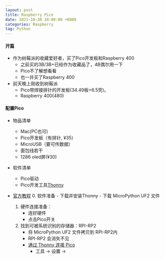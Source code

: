 ```yaml
---
layout: post
title: Raspberry Pico
date: 2021-10-30 10:00:00 +0800
categories: Raspberry
tag: Python
---
```




#### 开篇
- 作为树莓派的收藏爱好者，买了Pico开发板和Raspberry 400
	- 之前买的3B/3B+已经作为收藏品了，4B偶尔用一下
	- Pico不了解想看看
	- 也一并买了Raspberry 400
- 前天晚上刚收到树莓派 
	- Pico带焊接排针的开发板(34.49板+6.5壳)。
	- Raspberry 400(480)

#### 配置Pico

- 物品清单
	- Mac(PC也可)
	- Pico开发板（有排针, ¥35）
	- MicroUSB（要可传数据）
	- 面包线若干
	- 1286 oled屏(¥30)

- 软件清单
	- Pico驱动[](https://micropython.org/download/rp2-pico/)
	- Pico开发工具[Thonny](https://thonny.org/)

- [官方教程](https://www.raspberrypi.com/documentation/microcontrollers/micropython.html)
	0. 软件准备
		- 下载并安装Thonny
		- 下载 MicroPython UF2 文件
	1. 硬件连接准备：
		- 连好硬件
		- 点击Pico开关
	2. 找到可被系统识别的存储器：RPI-RP2
		- 将 MicroPython UF2 文件拷贝到 RPI-RP2内
		- RPI-RP2 会消失不见
		- [通过 Thonny 连接 Pico](2021-10-30-thonny_setting.png)
			- 工具 -> 设置 -> 

